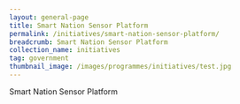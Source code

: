 ```yaml
---
layout: general-page
title: Smart Nation Sensor Platform
permalink: /initiatives/smart-nation-sensor-platform/
breadcrumb: Smart Nation Sensor Platform
collection_name: initiatives
tag: government
thumbnail_image: /images/programmes/initiatives/test.jpg
---
```


Smart Nation Sensor Platform